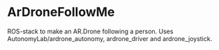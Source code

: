 ArDroneFollowMe
===============

ROS-stack to make an AR.Drone following a person. 
Uses AutonomyLab/ardrone_autonomy, ardrone_driver and ardrone_joystick.
